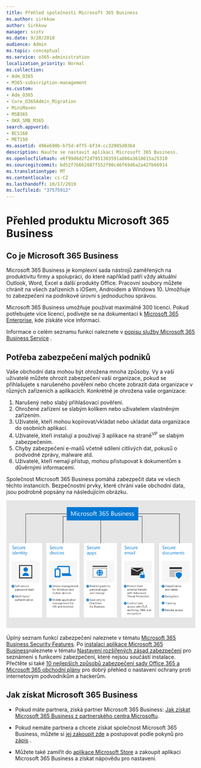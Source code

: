 ```yaml
---
title: Přehled společnosti Microsoft 365 Business
ms.author: sirkkuw
author: Sirkkuw
manager: scotv
ms.date: 9/20/2018
audience: Admin
ms.topic: conceptual
ms.service: o365-administration
localization_priority: Normal
ms.collection:
- Adm_O365
- M365-subscription-management
ms.custom:
- Adm_O365
- Core_O365Admin_Migration
- MiniMaven
- MSB365
- OKR_SMB_M365
search.appverid:
- BCS160
- MET150
ms.assetid: 496e690b-b75d-4ff5-bf34-cc32905d0364
description: Naučte se nastavit aplikaci Microsoft 365 Business.
ms.openlocfilehash: e6f99d6d2f2d7951303591a806a3618615a25310
ms.sourcegitcommit: bd52f7b662887f552f90c46f69d6a2a42fb66914
ms.translationtype: MT
ms.contentlocale: cs-CZ
ms.lasthandoff: 10/17/2019
ms.locfileid: "37575912"
---
```

# <a name="overview-of-microsoft-365-business"></a>Přehled produktu Microsoft 365 Business

## <a name="what-is-microsoft-365-business"></a>Co je Microsoft 365 Business

Microsoft 365 Business je komplexní sada nástrojů zaměřených na produktivitu firmy a spolupráci, do které například patří vždy aktuální Outlook, Word, Excel a další produkty Office. Pracovní soubory můžete chránit na všech zařízeních s iOSem, Androidem a Windows 10. Umožňuje to zabezpečení na podnikové úrovni s jednoduchou správou.
  
Microsoft 365 Business umožňuje používat maximálně 300 licencí. Pokud potřebujete více licencí, podívejte se na dokumentaci k [Microsoft 365 Enterprise](https://go.microsoft.com/fwlink/p/?linkid=860986), kde získáte více informací.

Informace o celém seznamu funkcí naleznete v [popisu služby Microsoft 365 Business Service](https://docs.microsoft.com/office365/servicedescriptions/microsoft-365-service-descriptions/microsoft-365-business-service-description) .
  
## <a name="small-business-security-needs"></a>Potřeba zabezpečení malých podniků

Vaše obchodní data mohou být ohrožena mnoha způsoby. Vy a vaši uživatelé můžete ohrozit zabezpečení vaší organizace, pokud se přihlašujete s narušeného pověření nebo chcete zobrazit data organizace v různých zařízeních a aplikacích. Konkrétně je ohrožena vaše organizace:

1. Narušený nebo slabý přihlašovací pověření.
2. Ohrožené zařízení se slabým kolíkem nebo uživatelem vlastněným zařízením.
3. Uživatelé, kteří mohou kopírovat/vkládat nebo ukládat data organizace do osobních aplikací.
4. Uživatelé, kteří instalují a používají 3 aplikace na straně<sup>VP</sup> se slabým zabezpečením.
5. Chyby zabezpečení e-mailů včetně sdílení citlivých dat, pokusů o podvodné zprávy, malware atd.
6. Uživatelé, kteří nemají přístup, mohou přistupovat k dokumentům s důvěrnými informacemi.

Společnost Microsoft 365 Business pomáhá zabezpečit data ve všech těchto instancích. Bezpečnostní prvky, které chrání vaše obchodní data, jsou podrobně popsány na následujícím obrázku.

![Číslo, které znázorňuje, jak M365B chrání váš podnik.](media/m365businessvalueadd.png)

Úplný seznam funkcí zabezpečení naleznete v tématu [Microsoft 365 Business Security Features](security-features.md). Po [instalaci aplikace Microsoft 365 Business](set-up.md)naleznete v tématu [Nastavení rozšířených zásad zabezpečení](set-up-advanced-security.md) pro seznámení s funkcemi zabezpečení, které nejsou součástí instalace. Přečtěte si také [10 nejlepších způsobů zabezpečení sady Office 365 a Microsoft 365 obchodní plány](https://docs.microsoft.com/office365/admin/security-and-compliance/secure-your-business-data) pro dobrý přehled o nastavení ochrany proti internetovým podvodníkům a hackerům.

## <a name="get-microsoft-365-business"></a>Jak získat Microsoft 365 Business

- Pokud máte partnera, získá partner Microsoft 365 Business: [Jak získat Microsoft 365 Business z partnerského centra Microsoftu](get-microsoft-365-business.md#get-microsoft-365-business-from-microsoft-partner-center).

- Pokud nemáte partnera a chcete získat společnost Microsoft 365 Business, můžete si [jej zakoupit zde](https://www.microsoft.com/microsoft-365/business) a postupovat podle pokynů pro [zápis](sign-up.md) .

- Můžete také zamířit do [aplikace Microsoft Store](https://www.microsoft.com/en-us/store/locations/find-a-store?icid=en-us_UF_FAS) a zakoupit aplikaci Microsoft 365 Business a získat nápovědu pro nastavení.
